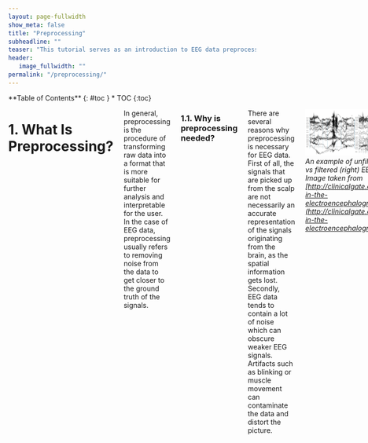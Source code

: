 ```yaml
---
layout: page-fullwidth
show_meta: false
title: "Preprocessing"
subheadline: ""
teaser: "This tutorial serves as an introduction to EEG data preprocessing. "
header:
   image_fullwidth: ""
permalink: "/preprocessing/"
---
```

<div class="row">
<div class="medium-4 medium-push-8 columns" markdown="1">
<div class="panel radius" markdown="1">
**Table of Contents**
{: #toc }
*  TOC
{:toc}
</div>
</div><!-- /.medium-4.columns -->


<div class="medium-8 medium-pull-4 columns" markdown="1">

# 1. What Is Preprocessing?  

In general, preprocessing is the procedure of transforming raw data into a format that is more suitable for further analysis and interpretable for the user. In the case of EEG data, preprocessing usually refers to removing noise from the data to get closer to the ground truth of the signals.  

### 1.1. Why is preprocessing needed?    
There are several reasons why preprocessing is necessary for EEG data. First of all, the signals that are picked up from the scalp are not necessarily an accurate representation of the signals originating from the brain, as the spatial information gets lost. Secondly, EEG data tends to contain a lot of noise which can obscure weaker EEG signals. Artifacts such as blinking or muscle movement can contaminate the data and distort the picture.  

![](../images/filtered_unfiltered.png)  
*An example of unfiltered (left) vs filtered (right) EEG data - Image taken from [http://clinicalgate.com/filters-in-the-electroencephalogram/](http://clinicalgate.com/filters-in-the-electroencephalogram/) [(1)](#references)*  

### 1.2. How would preprocessing differ based on the desired analysis  
As EEG preprocessing is still an active area of research, there is no universally adopted EEG preprocessing pipeline, which means that researchers have some freedom in choosing how to transform the raw data. Below are some questions that might help you choose the more appropriate preprocessing techniques:  
-    What kinds of artifacts might be present in your data? Which ones do you want to remove, and which ones do you want to flag to be aware of?  
     -     For example, depending on your experiment eye movements and blinking could be considered a source of noise but they could also reveal important patterns   
-    Is your analysis being done online or offline?     
     -     If you’re preprocessing data as soon as it arrives, you might not be able to use more computationally expensive methods  
-    Which features do you want to focus on?    
     -     For example, if you want to look at event-related potentials (ERPs), you will need to have accurate temporal information, whereas for motor imagery classification you will need accurate spatial information  

Finally, keep in mind that even the best preprocessing techniques will not be able to account for bad data - if your subjects weren’t performing the task correctly or weren’t paying attention to the task or if your equipment was malfunctioning, it may be best to simply run the experiment again, rather that trying to salvage the data.  


## 2. Importing Data   
The majority of this article will be aimed at Python users, referencing the [MNE library](https://martinos.org/mne/stable/index.html) [(2)](#references) for MEG and EEG analysis. It is also [available for C](https://martinos.org/mne/stable/manual/c_reference.html) [(3)](#references), and most of the concepts mentioned should have equivalents in other languages too.  

### 2.1. FIF  
The primary file format supported by MNE is .fif, or the [Functional Imaging file format](http://martinos.org/mne/stable/tutorials/seven_stories_about_mne.html?highlight=fif#what-the-fif-does-mne-stand-for) [(4)](#references).  
To take a look at a .fif file, you can use one of the MNE example data sets, for example the somatosensory data is fetched by:  
   
<div style="font-family: 'Courier'; font-size: 11px;">
>>> mne.datasets.somato.data_path() # Caution: ~589 MB download!  
Using default location ~/mne_data for somato...  
Downloading or reinstalling data archive MNE-somato-data.tar.gz at location ~/mne_data  
Downloading data from https://mne-tools.s3.amazonaws.com/datasets/MNE-somato-data.tar.gz (589.1 MB)  
[........................................] 100.00000 | (589.1 MB / 589.1 MB)   
Verifying download hash.   
Decompressing the archive: ~/mne_data/MNE-somato-data.tar.gz  
(please be patient, this can take some time)  
'~/mne_data/MNE-somato-data'  
</div>


Given the data, we can now use the MNE function [read_raw_fif](http://martinos.org/mne/dev/generated/mne.io.read_raw_fif.html) [(5)](#references)to read the data from the file into memory:  
  
<div style="font-family: 'Courier'; font-size: 11px;">  
>>> path = mne.datasets.somato.data_path() + '/MEG/somato/sef_raw_sss.fif'  
>>> raw = mne.io.read_raw_fif(path) 
Opening raw data file /home/pat/mne_data/MNE-somato-data/MEG/somato/sef_raw_sss.fif...  
    Range : 237600 ... 506999 =    791.189 ...  1688.266 secs  
Ready.  
Current compensation grade : 0  
</div>  

This contains a collection of metadata about the recording - all can be listed at raw.info, or alternatively single pieces are accessible via:  

<div style="font-family: 'Courier'; font-size: 11px;"> 
>>> raw.info.get('nchan') # number of channels  
316  
</div>

To inspect all the data, we can use MNE’s inbuilt plotting functionality:  
<div style="font-family: 'Courier'; font-size: 11px;"> 
>>> raw.plot()  
</div>
![](../images/raw_plot.png)    

Now that the data is loaded, the raw recordings are all accessible:  

<div style="font-family: 'Courier'; font-size: 11px;"> 
>>> raw.get_data().shape # (channels, recordings)  
(316, 269400)  
>>> raw.get_data()[0] # 269400 recordings for the first channel, as numpy array  
array([ -5.57487584e-12,  -2.98327676e-12,   3.76587444e-12, ...,  
        -6.26239056e-12,  -9.57932650e-12,  -1.47683897e-11])  
</div>

MNE also supports writing raw data back out to FIF, which is useful when combined with preprocessing above for storing processed values for later use:  

<div style="font-family: 'Courier'; font-size: 11px;"> 
>>> raw.save(‘example.raw.fif')
Writing ~/example.raw.fif
Closing ~/example.raw.fif [done]
</div>

For a full example of the reading and writing of FIF files, including some of the options available for each, you can also see the [MNE tutorial on the topic](http://martinos.org/mne/dev/auto_examples/io/plot_read_and_write_raw_data.html) [(6)](#references).  

### 2.2. EDF / EDF+  
A second example of a file format that is often used for EEG content is EDF, the European Data Format. “.edf” files contain a human-readable header, followed by a large chunk of binary data containing the raw signal for each electrode. Related is EDF+, a later format that improves on EDF.  

MNE itself contains a collection of EDF files as sample datasets - for example, to load one EDF from its eegbci set:   

<div style="font-family: 'Courier'; font-size: 11px;"> 
>>> path = mne.datasets.eegbci.load_data(1, 1) # Note: 1.2 MB  
>>> path[0]  
u'~/mne_data/MNE-eegbci-data/physiobank/database/eegmmidb/S001/S001R01.edf'  
</div>

From inspecting the file, we can observe that it starts with:  
<div style="font-family: 'Courier'; font-size: 11px;"> 
0 X X X X  Startdate 12-AUG-2009 X X BCI2000  12.08.0916.15.0016896 EDF+C                                       61 1 65 </div>  
etc…, which corresponds to some per-recording metadata, as detailed here:  
[http://www.edfplus.info/specs/edf.html](http://www.edfplus.info/specs/edf.html)[(7)](#references). In this example, you can see that it’s recording from August 12, 2009 at 4:15pm.  

MNE provides the function mne.io.read_raw_edf (8) to load the file:  

<div style="font-family: 'Courier'; font-size: 11px;">
>>> raw = mne.io.read_raw_edf(path[0], preload=True)   
Extracting edf Parameters from /home/pat/mne_data/MNE-eegbci-data/physiobank/database/eegmmidb/S001/S001R01.edf...   
Setting channel info structure...   
Creating Raw.info structure...   
Reading 0 ... 9759  =      0.000 ...    60.994 secs...   
Ready.   
</div>

Once loaded, it can be manipulated in the same way as the FIF files mentioned above.   

When given preload=True, this will load it all into memory at the time of call. Data can now be inspected in the same way as describe above for FIF files, e.g. calling:   

<div style="font-family: 'Courier'; font-size: 11px;">
>>> raw.plot()   
</div>

![](../images/raw_plot-2.png)  

### 2.3. Other (CSV / .mat)  
There are lots of different file formats in use for EEG data across the world. For example, it’s common to come across matlab .mat files, or the textual comma-separated variables (CSV) for storing the signals. Assuming you can read the samples into a big matrix of recordings (e.g. using scipy.io.loadmat (9) for .mat, or numpy.genfromtxt (10) for .csv), MNE also provides a way to convert these into the format it uses:  

<div style="font-family: 'Courier'; font-size: 11px;">
>>> ch_names = [‘A’, ‘B’] # channel names   
>>> sfreq = 200 # sampling frequency, in hertz  
>>> info = mne.create_info(ch_names, sfreq) # See [docs](http://martinos.org/mne/stable/generated/mne.Info.html) for full list of Info options.   
>>> samples = np.array([[-1, 0, -1], [0, 1, 0]]) # Samples for each channel  
>>> raw = mne.io.RawArray(samples, info)   
</div>

This can now be used like the raw variables above that were loaded from FIF or EDF.  

## 3. Removing Bad Channels  

### 3.1. What is a ‘bad’ channel?  
Sometimes EEG data (especially high-density EEG data) will contain ‘bad’ channels that do not provide accurate information. It is important to remove those from analysis early on because keeping that data will affect further analysis. There are a few reasons why a channel might be excluded:  
- The channel is malfunctioning for some reason   
- The electrode was improperly placed or didn’t have contact with the scalp  
- (if working with wet electrodes) Two or more channels were bridged   

### 3.2. How to spot a bad channel  
You can detect bad channels even before you have finished collecting the data. For example, if you know one of the channels was not functioning properly or if you noticed that one of the electrodes lost contact with the scalp during the experiment, you can mark it to be excluded from analysis.   

The most common way of detecting bad channels after the data has been collected is by visualizing the raw data. Using MNE, this can be done by the following command:   

<div style="font-family: 'Courier'; font-size: 11px;">
raw.plot()  
</div>


Now you can look for channels that either have no signal (a flat line) or seem significantly noisier than others. Note that the decision to remove a channel post-hoc because of high noise level can be a bit arbitrary - use your experience and judgement to determine how much noise is appropriate. You can then mark bad channels, either via an MNE command:  
<div style="font-family: 'Courier'; font-size: 11px;">
raw.info['bads'] += ['names of channels to remove']    
</div>

Or interactively, by clicking on the channel line or channel name in the window. The channels you clicked on will then be marked as bad once you close the window.  

### 3.3. How to remove a bad channel from the data  

Once you have identified the bad channels, you can exclude them from further analysis by picking a subset of channels that excludes the ones marked as ‘bad’:  

<div style="font-family: 'Courier'; font-size: 11px;">
picks = mne.pick_types(raw.info, exclude='bads')   
</div>


Now when you do further analysis, you can set picks as the channels that will be analysed. For example, if you want to split the data into epochs,  

<div style="font-family: 'Courier'; font-size: 11px;">
epochs = mne.Epochs(raw, events, event_id, tmin, tmax, picks=picks,  
                    baseline=(None, 0), reject=reject, preload=False)   
                    </div>


will have the bad channels excluded since picks does not contain bad channels.  

Note that if you have a lot of bad channels, or if you don’t have many channels to begin with, simply removing bad channels will result in a significant loss of information. In those case, you might want to repair or interpolate the excluded channels instead - see [Section 7] (#re-referencing-and-interpolation) for more details.  

## 4. Filtering   

When looking at the frequencies of a digital signal, whether it be audio, EEG, or otherwise, a popular thing to do is to *filter* certain frequencies, such that either some frequencies are removed, or possibly that some filters remain. There are a number of types of filters:   

- *Low-pass filter:* ‘Low’ frequencies below a certain value are kept (they ‘pass’), while high frequencies are removed. This is also known as a high-cut filter. It may help to think of the audio version of this, which would be something that removed all the high notes from a sound.  
- *High-pass filter (a.k.a Low-cut):* The same as above, but only high frequencies remain, and only those below a certain value are removed.  
- *Band-pass filter:* Combining the two, this keeps only frequencies between a lower and upper bound. The opposite is a band-cut filter, which removes all frequencies in a particular range.  
- *Notch filter:* This is a special type of band-cut filter, that removes a single frequency. It is also possible to combine multiple notch filters, to remove a particular set of single frequencies, useful for things like removing electricity noise.  

In the world of EEG, these are useful for a number of things when processing your signal.  
- *Removing electricity noise:* generally the electrical circuits surrounding your measurement will introduce noise in the 50Hz or 60Hz range (plus multiples).   
     ![](../images/psd-noise.jpg)   
This image (from [http://blricrex.hypotheses.org/ressources/eeg/pre-processing-for-erps](http://blricrex.hypotheses.org/ressources/eeg/pre-processing-for-erps) [(11)](#references)) shows clearly some 50Hz noise from electricity. To remove these, a notch filter can be performed on the raw signal with MNE to remove 50Hz and its multiples.  

<div style="font-family: 'Courier'; font-size: 11px;">
raw.notch_filter(np.arange(50, 251, 50))  
</div>  

Often you only care about a certain frequency range - e.g. if looking at alpha waves, only the 7.5Hz - 12.5Hz range is needed, so it can be useful to perform a band-pass filter between these values to remove any noise outside that range:  

<div style="font-family: 'Courier'; font-size: 11px;">
mne.filter.filter_data(raw, sFreq, l_freq=7.5, h_freq=12.5)  
</div>  

High-pass filtering can be added to remove very low frequency signals. These are too slow to originate from the brain, and are usually a sign of long-term drift in the recording environment.  

Care needs to be taken when performing any filtering however, to ensure that it introduces no extra source of error. For more details on where potential pitfalls have been found, see the [MNE documentation](https://martinos.org/mne/stable/auto_tutorials/plot_background_filtering.html#some-pitfalls-of-filtering) [(12)](#references) on filtering issues.  

## 5. Downsampling  

### 5.1. Background  

Imagine that we have an EEG system with 64 channels, and a sample rate of 600 samples per second (or 600 Hz = hertz). If we are representing each sample as a 32-bit float, this is (64 * 600 * 32) = 1,228,800 bits per second, or 150 kb/sec of data.  

While it might not seem like much, consider that all of this information will be likely transmitted across wireless signal, processed multiple times, and stored. This would all be improved if the number could be lowered. It can be problematic though to reduce the number of channels, which leaves the question: how can the sampling rate be reduced?  

This is where downsampling comes in: it’s a technique to reduce the number of samples used, while still (hopefully) maintaining the information that is needed. It comprises a few pieces:  

- *Strict Downsampling* is what you might think of first when deciding how to reduce the number of samples: just keep every Nth (e.g. every second, or third, or …). This is technically what the term ‘downsampling’ refers to, however it is rarely used in isolation. Similar to how image resizing works, this tends to lead to artifacts in the result (called *aliasing*), which is problematic. For those who are interested in more details, this [youtube video](https://www.youtube.com/watch?v=yWqrx08UeUs)[(13)](#references) is a good start.  
- *Decimating* is downsampling too, but first performing a low-pass filter (see [section 5](#filtering) on filtering) to remove the high frequencies that cause the artifacts. For more info on exactly what is filtered, see the notes and the end of this section.   

### 5.2. Achieving in MNE  

MNE provides the ‘resample’ method that will perform the decimating technique described above:  

<div style="font-family: 'Courier'; font-size: 11px;">
# Resample to 100 Hz
raw_resampled = raw.copy().resample(100, npad='auto')  
</div>  

### 5.3. Notes on downsampling   

#### 5.3.1. Frequencies   

The first thing important to consider when it comes to sampling is what is known as the [Nyquist–Shannon sampling theorem](https://en.wikipedia.org/wiki/Nyquist%E2%80%93Shannon_sampling_theorem) [(14)](#references) (or, usually any time someone mentions ‘Nyquist’ at all). Despite its fancy name, it’s really just a rule relating the information you can get out of a sampled signal. Put simply: if you are sampling at a rate of R Hz, then any signal of frequency above half of that (i.e. R/2 Hz) will be mistaken for a lower frequency. This process is also known as *‘Aliasing’*, as the higher frequency is *aliased* to the lower one. To see why, consider the sample points (black dots), for a high-frequency signal (red) and low-frequency one (black dashes). The sampled points are identical, so a higher sampling rate is required before they can be differentiated.  
![](../images/nyquist.png)  
This is important when it comes to the EEG signal you are processing. For example, if you are detecting Alpha waves (up to 15Hz), this means you’ll need at least a sample rate of 30Hz to ensure the 15Hz signal is detectable. Similarly, if considering Gamma waves up to 100Hz, a sample rate of 200Hz is the lowest possible. What is more, depending on the techniques performed an even higher frequency is preferred. It is important to downsample only as much as required, and be aware that this may modify the results slightly.  

#### 5.3.2. Non-integer ratios  

You may have noticed that the *Strict Downsampling* section talked about keeping every Nth sample. This is possible if the final rate should be ½, ⅓, ¼,  … of your initial rate, but you may wish for more complex ratios between the two. For any rational fraction (e.g. ⅔, ¾, …) this can be achieved by first *upsampling* by one number, and then downsampling by a second. For example, to go from 200Hz to 160Hz (for a ratio of 0.8 = ⅘), this can be achieved by upsampling by 4, then downsampling by 5.  


## 6. Re-referencing And Interpolation   

### 6.1. What is referencing?  

In EEG data, the voltage for each electrode is recorded relative to other electrodes. The ‘reference’, which can be one or a combination of electrodes, is what the voltage will be relative to. This means that neural activity at the reference electrode will also be reflected in all the other electrodes, which could contaminate your signal. This also means that your choice of reference will have a critical impact on your data, as illustrated below:   

![](../images/different-references.png)  
*The same EEG dataset with different choices of reference - Image taken from [http://martinos.org/mne/stable/auto_examples/preprocessing/plot_rereference_eeg.html#sphx-glr-auto-examples-preprocessing-plot-rereference-eeg-py](http://martinos.org/mne/stable/auto_examples/preprocessing/plot_rereference_eeg.html#sphx-glr-auto-examples-preprocessing-plot-rereference-eeg-py) [(15)](#references)*  

### 6.2. How are references chosen?   

When picking a reference, it is important that the electrode(s) that you’re selecting as a reference have as little influence on the locations of your signal of interest as possible. In practice, this means that either the references are located far away from the signal of interest or an average of several electrodes is used.   

Some common choices of reference include:   

- Mastoids (the electrodes placed roughly behind a person’s ears), due to being relatively far from the brain yet close to the other electrodes. However, there is still some neural activity at that location. The average of the two mastoids or the average of the two earlobes is also commonly used.  
- Cz (the central electrode) is frequently chosen when looking at activity that is distant from that location.  
- The average of all electrodes. This choice of reference reduces the impact that any single malfunctioning electrode will have on the results and is the default choice of reference in MNE.  

Any given EEG headset comes with a pre-defined reference; however, it is possible to re-reference the data after data has been collected. In MNE, you can change the reference via the   <div style="font-family: 'Courier'; font-size: 11px;">set_eeg_reference()</div> command.    

By default, MNE re-references data to the average of all electrodes, but you can also set the average reference explicitly:   

<div style="font-family: 'Courier'; font-size: 11px;">
raw.set_eeg_reference()  
</div>


will set the reference to the average. To set the reference to the default that came with the headset, you can use   

<div style="font-family: 'Courier'; font-size: 11px;">
raw.set_eeg_reference([])  
</div>  

To set the reference to a custom combination of electrodes, you can use   
<div style="font-family: 'Courier'; font-size: 11px;">
raw.set_eeg_reference([electrodes_to_use])  
</div> 

Which will set the reference to the average of the electrodes in [electrodes_to_use].  

### 6.3. Interpolation  

After flagging bad channels, it is common practice to interpolate data for the bad channels based on the data from the good channels. Interpolation is a way of filling in the missing data based on the other data available.  

There are a few ways of interpolating EEG data, but by far the most common is interpolation by spherical splines. This method consists of the following steps:   

1. Project the channel locations onto a unit sphere (representing the head)   
2. Compute a matrix that describes the relationship between the good and bad electrodes   
3. Use the result from (2) to interpolate the data for bad electrodes  

A detailed description of the method can be found at [http://martinos.org/mne/stable/manual/channel_interpolation.html#channel-interpolation](http://martinos.org/mne/stable/manual/channel_interpolation.html#channel-interpolation) [(16)](#references).  

This method can be easily implemented in MNE via the following command:   

<div style="font-family: 'Courier'; font-size: 11px;">
raw.interpolate_bads(reset_bads=False)  
</div>  

## 7. Artifact rejection and correction  

### 7.1. Types of artifacts   

Artifacts are signals that are picked up by the EEG system but do not actually originate from the brain. There are many different sources of artifacts for EEG data, which will manifest themselves differently. EEG artifacts can be roughly classified as biological or environmental.  

- *Environmental artifacts* originate from outside-world interference - for example, power lines, electrodes losing contact or other people’s movement during the experiment. The easiest way to minimize the effect of those artifacts is by adjusting the environment (e.g shielding the room, properly securing the electrodes). Power line interference can be removed by applying a notch filter at 50 or 60 Hz, and in fact, this filter comes pre-built in some headsets.   

- *Biological artifacts* originate from sources in the body. Some of the most common biological artifacts are blinks, eye movements, head movements, heart beats and muscular noise. It is possible to detect those artifacts if you have access to other biometric data, for example, accelerometer, electrooculogram (EOG) or eye tracking data for eye movement artifacts, accelerometer data for head movement artifacts and electrocardiogram (ECG) data for heartbeat artifacts.   

### 7.2. Rejection based on visualization   

One way of finding artifacts is by simply looking at the data, as biological artifacts tend to have recognizable patterns. For example, if you plot the sample BCI dataset from MNE:  

<div style="font-family: 'Courier'; font-size: 11px;">
from mne.datasets import eegbci  
from mne.io import concatenate_raws, read_raw_edf  

subject = 1  
runs = [1,2,3]   
raw_fnames = eegbci.load_data(subject,runs)  
raw_files = [read_raw_edf(f, preload=True) for f in raw_fnames]  
raw = concatenate_raws(raw_files)  
raw.filter(0.5, 30)  
raw.plot(n_channels=10, block=True)  
</div>  

![](../images/artifacts1.png)  

...and annotate noisy segments to remove them later. You can press the ‘a’ key to enter annotation mode:  

![](../images/artifacts2.png)  

Now you can flag noisy-looking segments by left-clicking and dragging. By default, the annotated segments will be marked as ‘bad’, but you can create different labels if you wish by clicking ‘Add label’.  

![](../images/artifacts3.png)   

As you compile the data into epochs for further analysis, the marked segments will be rejected automatically.  
Note that finding artifacts based on their visualization can be unreliable since it relies on observer judgement. However, there are ways to detect bad segments automatically, for example, based on the variance or the amplitude of the signal. For example, MNE provides a way to automatically reject epochs based on the peak-to-peak amplitude: each Epoch has a *reject* dictionary that contains the channel types and the threshold amplitude values. You can set those values by creating a dictionary:     

<div style="font-family: 'Courier'; font-size: 11px;">
reject = dict(eeg=5e-6) #if you have EOG, MEG or other data, you can set the thresholds for those as well   
</div>  

...passing this dictionary you created when you construct your epochs...  

<div style="font-family: 'Courier'; font-size: 11px;">
epochs = mne.Epochs(raw, events, event_id, tmin, tmax, proj=True,  
                    reject=reject, reject_by_annotation=True)  
                    </div>  

...and dropping the rejected epochs:   

<div style="font-family: 'Courier'; font-size: 11px;">
epochs.drop_bad()  
</div>  

When you run this command, you should be able to see how many epochs were dropped. You might need to adjust the thresholds based on how many epochs were rejected, since those values are highly dependent on the data you have.    

## 8. Preprocessing for High Density (Research EEG)  vs Low Density (Consumer EEG)  

High density EEG systems carry a large momentum of research, which is great in terms of standardized research, but leads to complications for innovations in lower density EEG headsets and their preprocessing. Overall, the main differences in preprocessing are in channel removal (due to smaller amount of channels), using event-markers (due to Bluetooth lag), Data quality (due to non-standard electrodes), referencing and ERP morphing (due to non-standard locations). [(17 18)](#references)  
Still, in 2017, Krigolson tested the Muse headset (Low Density EEG) compared to the 64-electrode ActiCAP (High Density EEG) in detecting P300 and N200 ERPs from an oddball paradigm and reward-learning task. They showed success with Muse headset despite these complications.[(17)](#references)   

### 8.1. Channel Removal  

With High Density EEG caps, the occasional bad channel is simply deleted. Since there are enough other channels to compensate, there is no significant impact on whatever data analysis is done.   
In Low Density EEG systems, however, the amount of channels is limited, so rejection of noisy channels is not feasible. Hence the importance of appropriate training for whoever is setting up the hardware, in order to reduce noise. [(17)](#references)   

### 8.2. Using Event-Markers   

Event-Markers are a time measurement of when an event is expected to occur, in order to simplify ERP analysis. It is extremely common with high density EEGs, because they are connected to a computer through cables. However, many Low Density EEG systems are connected through Bluetooth, which has a lag of tens of milliseconds that varies in the magnitude of tens of milliseconds (Krigolson 2017 reported 40ms +20 ms), so the analysis cannot depend on event-markers to indicate what sections of data to analyze as an ERP. [(17)](#references)   
As an alternative to event-markers, some preprocessing protocols may identify the slope of change in a signal, and identify that it is likely an ERP [(17)](#references). Still, protocols without event-markers are not well established.   

### 8.3. Data Quality  

High Density EEG machines are often employed with wet electrodes, which provide better signal quality than dry electrodes [(18)](#references). The issue of signal quality is further complicated by the limited amount of channels in Low Density EEGs, since a bad channel cannot simply be rejected [(section 8.1.)](#channel-removal).     
Krigolson (2017) reported signal quality as the main issue in experimentation, but also claimed that sufficient quality was easily obtained once users followed guides more closely, and gained experience with the Muse system.[(17)](#references)    

### 8.4. Referencing and ERP Shape   

With High Density EEG systems, many channels are available, so there are multiple popular options for referencing (such as the mastoid channels). However, with Low Density EEG the hardware limits the referencing options. A common compromise for Low Density systems is referencing to the Fpz channel. [(17)](#references)  
A consequence of these hardware limitations is that the shape of well studied ERPs may be different. This does not necessarily alter the quantification of an ERP detected, so the analysis can still be successful. This occurs because the referencing is not done with a significant amount of channels farther away, so the signal characteristics that will stand out are different, and will lead to a non-standard shape of ERPs [(17)](#references).   

## 9. Artifact Correction   

Once preprocessing is done, the data should be clean enough to yield information about what regions of the brain are active, and what that activity is like. [(19)](#references)  

### 9.1. ICA (Independent Component Analysis)  

ICA is a technique that separates and localizes independent signals that have been added together. It was created for the cocktail party problem, in which you attempt to isolate a pertinent conversation from the noise of other conversations in, say, a cocktail party.  
The basic assumption is that if two independent signals are statistically independent, so even if they are added together, one can separate contributions that are not predictive of each other (statistically independent) [(20 21 22 23 24)](#references). Once the signals are separated, they can be localized by fitting them to fixed oscillating dipoles (see [section 9.4. Dipole Fit](#dipole-fit)). [(21 22)](#references)  
Another common use is to separate components with an ICA to identify artifacts from eye movements or heartbeats. These have characteristic shapes, and can often be identified automatically. [(28)](#references)  
This technique is generally considered the best, since it does not assume orthogonal or gaussian behavior of the individual signals, which are unreasonable assumptions that other techniques depend on. [(20 23 24)](#references)  
Applied to EEG and EMG, ICA is much more effective than its simpler counterpart, PCA (Principal Component Analysis), which assumes that all signals are orthogonal, and creates a succession of orthogonal base vectors where each vector will account for as much variance as possible. [(20)](#references)  
As a result, when using PCA the first vector is significantly larger in magnitude than all the subsequent vectors. When the signal to noise ratio (SNR) is low, important information in these subsequent vectors can get lost. [(24)](#references)  
![](../images/pca-ica.png)  
*Comparing ICA and PCA [(20)](#references)*   

There are multiple sources discussing ICA methods [(23 24)](#references) and how to apply them with open source libraries in MATLAB (EEGLAB) [(21 22 23)](#references) and Python (Open Python EEG) [(24 20)](#references).  

### 9.2. SSP (Signal Space Projection)  

SSP is similar to PCA in that it separates signal from noise based on orthogonality. The main assumption used is that signals and noise are generated in fixed and different positions and orientations, so their contributions a linearly independent and show stable field patterns, even though they vary in magnitude over time. Then, we take the matrix U as the orthonormal basis of all noise signals (defined previously), and define $$P_{\bot} = I − UU^T$$ as the signal-space projection operator, which removes any contribution parallel to the noise described by U. By applying the signal-space projection operator to the original signal, we keep only the signal contributions that are perpendicular to the noise expected: $$s_{SSP}(t)=P_{\bot} s(t)$$ [(25)](#references).    
This technique is extremely powerful in removing noise, especially since the matrix U, defining the expected noise, can be very selective. However, pertinent signals that are not perpendicular to the noise can get diminished, and even removed. [(24 25)](#references)  
In a comparison of ICA and SSP, it was found that both yield a similar SNR, whereas ICA performs slightly better. Furthermore, SSP produced less noise and less signal, whereas ICA carried noise forward but identified signals without reducing them.[(24)](#references)  

### 9.3. Maxwell Filters: SSS and tSSS  

Maxwell FIlters are based on Maxwell’s equations describing electromagnetism.[(26)](#references)   
SSS (Signal Space Separation) is a technique exclusive to MEG, and separates an MEG signal into components originating within the head, and outside of it. Components modeled outside of the head are simply removed from the vector basis, and their noise contributions erased. This is extremely powerful since it does not depend on any assumptions of what the external noise should be, and does not require any signal channel to be sacrificed for referencing. Still, MEG systems cannot capture radial signals.[(24)](#references)  
tSSS (temporal Signal Space Separation) is similar to SSS, but it uses the temporal consistency of signals inside the skull to differentiate the signal space of brain within the skull from artifacts generated between the skull and the sensors. This helps remove muscle artifacts (such as blinking) and artifacts due to other interfering hardware, such as EEG sensors. [(24)](#references)  

### 9.4. Dipole Fit  

Dipole fitting consists of modeling the brain’s behavior as oscillating dipoles in specific positions. It is based on the concept that brain-waves result from groups of parallel neurons firing synchronously, which can be modeled as a voltage potential dipole oscillating in a certain position. [(21 22 27)](#references)  
This concept is reasonable, as has been discussed by many publications for decades [(27)](#references). Still, the mathematical process of directly fitting oscillating dipole sources onto an EEG signal is not very trustworthy or resilient to noise, especially for signals originating deep in the brain. A much more powerful approach is to apply dipole fitting onto individual signals that have been picked apart by an artifact correction algorithm, such as ICA or SSP. In practice, running an ICA then a  dipole fit is very common [(21 22 27)](#references).  


## References  

1. Background on filters for EEG: [http://clinicalgate.com/filters-in-the-electroencephalogram/](http://clinicalgate.com/filters-in-the-electroencephalogram/)  
2. MNE Library: [https://martinos.org/mne/stable/index.html](https://martinos.org/mne/stable/index.html)  
3. MNE (C implementation): [https://martinos.org/mne/stable/manual/c_reference.html](https://martinos.org/mne/stable/manual/c_reference.html)    
4. FIF Documentation: [http://martinos.org/mne/stable/tutorials/seven_stories_about_mne.html?highlight=fif#what-the-fif-does-mne-stand-for](http://martinos.org/mne/stable/tutorials/seven_stories_about_mne.html?highlight=fif#what-the-fif-does-mne-stand-for)  
5. read_raw_fif Documentation: [http://martinos.org/mne/dev/generated/mne.io.read_raw_fif.html](http://martinos.org/mne/dev/generated/mne.io.read_raw_fif.html)    
6. Reading and Writing Raw Data in MNE: [http://martinos.org/mne/dev/auto_examples/io/plot_read_and_write_raw_data.html](http://martinos.org/mne/dev/auto_examples/io/plot_read_and_write_raw_data.html)  
7. EDF File Format Specification: [http://www.edfplus.info/specs/edf.html](http://martinos.org/mne/dev/auto_examples/io/plot_read_and_write_raw_data.html)    
8. read_raw_edf Documentation: [http://www.martinos.org/mne/stable/generated/mne.io.read_raw_edf.html](http://martinos.org/mne/dev/auto_examples/io/plot_read_and_write_raw_data.html)    
9. Loading Matrices in SciPy: [https://docs.scipy.org/doc/scipy/reference/generated/scipy.io.loadmat.html](http://martinos.org/mne/dev/auto_examples/io/plot_read_and_write_raw_data.html)    
10. Loading Matrices from .txt in NumPy: [https://docs.scipy.org/doc/numpy/reference/generated/numpy.genfromtxt.html](https://docs.scipy.org/doc/numpy/reference/generated/numpy.genfromtxt.html)    
11. [http://blricrex.hypotheses.org/ressources/eeg/pre-processing-for-erps](http://blricrex.hypotheses.org/ressources/eeg/pre-processing-for-erps)     
12. MNE Filtering Tutorial: [https://martinos.org/mne/stable/auto_tutorials/plot_background_filtering.html#some-pitfalls-of-filtering](https://martinos.org/mne/stable/auto_tutorials/plot_background_filtering.html#some-pitfalls-of-filtering)     
13. Downsampling Example: [https://www.youtube.com/watch?v=yWqrx08UeUs](https://www.youtube.com/watch?v=yWqrx08UeUs)    
14. Nyquist-Shannon Sampling Theorem: [https://en.wikipedia.org/wiki/Nyquist%E2%80%93Shannon_sampling_theorem](https://en.wikipedia.org/wiki/Nyquist%E2%80%93Shannon_sampling_theorem)    
15. Re-Referencing in MNE: [http://martinos.org/mne/stable/auto_examples/preprocessing/plot_rereference_eeg.html#sphx-glr-auto-examples-preprocessing-plot-rereference-eeg-py](http://martinos.org/mne/stable/auto_examples/preprocessing/plot_rereference_eeg.html#sphx-glr-auto-examples-preprocessing-plot-rereference-eeg-py)   
16. Channel Interpolation in MNE: [http://martinos.org/mne/stable/manual/channel_interpolation.html#channel-interpolation](http://martinos.org/mne/stable/manual/channel_interpolation.html#channel-interpolation)    
17. Validation of consumer EEG: [http://journal.frontiersin.org/article/10.3389/fnins.2017.00109/full](http://journal.frontiersin.org/article/10.3389/fnins.2017.00109/full)     
18. A direct comparison of wet, dry and insulating bioelectric  
recording electrodes (A Searle and L Kirkup 1999): [https://www.google.ca/url?sa=t&source=web&rct=j&url=http://iopscience.iop.org/article/10.1088/0967-3334/21/2/307/pdf&ved=0ahUKEwj9vYyD36nTAhVJ4mMKHfaPBGwQFggaMAA&usg=AFQjCNF6PP563IoHmjCoHLiLl1aNFReZ9g&sig2=xDblyqx0iIN6JguVhHwXZQ](https://www.google.ca/url?sa=t&source=web&rct=j&url=http://iopscience.iop.org/article/10.1088/0967-3334/21/2/307/pdf&ved=0ahUKEwj9vYyD36nTAhVJ4mMKHfaPBGwQFggaMAA&usg=AFQjCNF6PP563IoHmjCoHLiLl1aNFReZ9g&sig2=xDblyqx0iIN6JguVhHwXZQ)     
19. MNE tutorials + intro to python: [https://martinos.org/mne/stable/tutorials.html](https://martinos.org/mne/stable/tutorials.html)     
20. ICA in MNE: [http://martinos.org/mne/dev/manual/preprocessing/ica.html](http://martinos.org/mne/dev/manual/preprocessing/ica.html)     
21. Automated dipole fitting after ICA with practice datasets: [http://cognitrn.psych.indiana.edu/busey/temp/eeglabtutorial4.301/dipfittut/dipfit.html](http://cognitrn.psych.indiana.edu/busey/temp/eeglabtutorial4.301/dipfittut/dipfit.html)     
22. Makoto’s personal guide on using EEGLAB for ICA and Dipole fitting: [https://sccn.ucsd.edu/wiki/Makoto%27s_preprocessing_pipeline](https://sccn.ucsd.edu/wiki/Makoto%27s_preprocessing_pipeline)     
23. Background theory of ICA: [https://sccn.ucsd.edu/wiki/Chapter_09:_Decomposing_Data_Using_ICA](https://sccn.ucsd.edu/wiki/Chapter_09:_Decomposing_Data_Using_ICA)   
24. Comparing ICA and SSP: [https://www.ncbi.nlm.nih.gov/pmc/articles/PMC4972935/](https://www.ncbi.nlm.nih.gov/pmc/articles/PMC4972935/)     
25. SSP in MNE: [http://martinos.org/mne/dev/manual/preprocessing/ssp.html](http://martinos.org/mne/dev/manual/preprocessing/ssp.html)   
26. Maxwell fintering in MNE: [http://martinos.org/mne/dev/manual/preprocessing/maxwell.html#id4](http://martinos.org/mne/dev/manual/preprocessing/maxwell.html#id4)   
27. Dipole source localization: [https://sccn.ucsd.edu/wiki/A08:_DIPFIT](https://sccn.ucsd.edu/wiki/A08:_DIPFIT)   
28. ICA used for artifact correction: [http://martinos.org/mne/stable/auto_tutorials/plot_artifacts_correction_ica.html](http://martinos.org/mne/stable/auto_tutorials/plot_artifacts_correction_ica.html)      